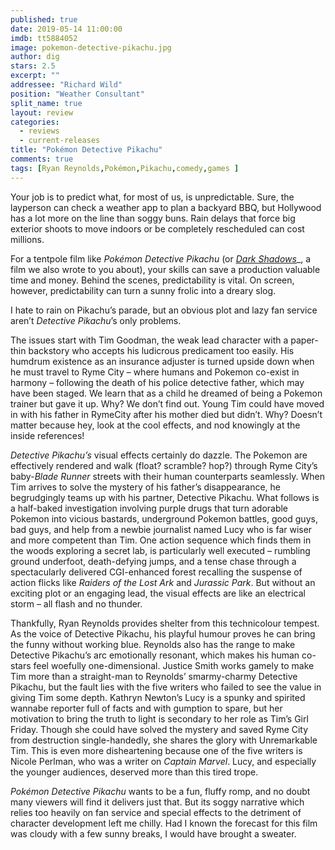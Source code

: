 ```yaml
---
published: true
date: 2019-05-14 11:00:00
imdb: tt5884052
image: pokemon-detective-pikachu.jpg
author: dig
stars: 2.5
excerpt: ""
addressee: "Richard Wild"
position: "Weather Consultant"
split_name: true
layout: review
categories: 
  - reviews
  - current-releases
title: "Pokémon Detective Pikachu"
comments: true
tags: [Ryan Reynolds,Pokémon,Pikachu,comedy,games ]
---
```

Your job is to predict what, for most of us, is unpredictable. Sure, the layperson can check a weather app to plan a backyard BBQ, but Hollywood has a lot more on the line than soggy buns. Rain delays that force big exterior shoots to move indoors or be completely rescheduled can cost millions.

For a tentpole film like _Pokémon Detective Pikachu_ (or [_Dark Shadows_](/content/2012/5/11/dark-shadows.html)_, a film we also wrote to you about), your skills can save a production valuable time and money. Behind the scenes, predictability is vital. On screen, however, predictability can turn a sunny frolic into a dreary slog.

I hate to rain on Pikachu’s parade, but an obvious plot and lazy fan service aren’t _Detective Pikachu_’s only problems. 

The issues start with Tim Goodman, the weak lead character with a paper-thin backstory who accepts his ludicrous predicament too easily. His humdrum existence as an insurance adjuster is turned upside down when he must travel to Ryme City – where humans and Pokemon co-exist in harmony – following the death of his police detective father, which may have been staged. We learn that as a child he dreamed of being a Pokemon trainer but gave it up. Why? We don’t find out. Young Tim could have moved in with his father in RymeCity after his mother died but didn’t. Why? Doesn’t matter because hey, look at the cool effects, and nod knowingly at the inside references!

_Detective Pikachu’s_ visual effects certainly do dazzle. The Pokemon are effectively rendered and walk (float? scramble? hop?) through Ryme City’s baby-_Blade Runner_ streets with their human counterparts seamlessly. When Tim arrives to solve the mystery of his father’s disappearance, he begrudgingly teams up with his partner, Detective Pikachu. What follows is a half-baked investigation involving purple drugs that turn adorable Pokemon into vicious bastards, underground Pokemon battles, good guys, bad guys, and help from a newbie journalist named Lucy who is far wiser and more competent than Tim. One action sequence which finds them in the woods exploring a secret lab, is particularly well executed – rumbling ground underfoot, death-defying jumps, and a tense chase through a spectacularly delivered CGI-enhanced forest recalling the suspense of action flicks like _Raiders of the Lost Ark_ and _Jurassic Park_. But without an exciting plot or an engaging lead, the visual effects are like an electrical storm – all flash and no thunder.

Thankfully, Ryan Reynolds provides shelter from this technicolour tempest. As the voice of Detective Pikachu, his playful humour proves he can bring the funny without working blue. Reynolds also has the range to make Detective Pikachu’s arc emotionally resonant, which makes his human co-stars feel woefully one-dimensional. Justice Smith works gamely to make Tim more than a straight-man to Reynolds’ smarmy-charmy Detective Pikachu, but the fault lies with the five writers who failed to see the value in giving Tim some depth. Kathryn Newton’s Lucy is a spunky and spirited wannabe reporter full of facts and with gumption to spare, but her motivation to bring the truth to light is secondary to her role as Tim’s Girl Friday. Though she could have solved the mystery and saved Ryme City from destruction single-handedly, she shares the glory with Unremarkable Tim. This is even more disheartening because one of the five writers is Nicole Perlman, who was a writer on _Captain Marvel_. Lucy, and especially the younger audiences, deserved more than this tired trope.

_Pokémon Detective Pikachu_ wants to be a fun, fluffy romp, and no doubt many viewers will find it delivers just that. But its soggy narrative which relies too heavily on fan service and special effects to the detriment of character development left me chilly. Had I known the forecast for this film was cloudy with a few sunny breaks, I would have brought a sweater.